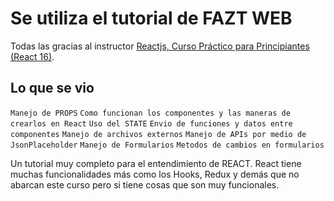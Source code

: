 # Se utiliza el tutorial de FAZT WEB

Todas las gracias al instructor [Reactjs, Curso Práctico para Principiantes (React 16)](https://www.youtube.com/watch?v=zIY87vU33aA).

## Lo que se vio

 `Manejo de PROPS`
 `Como funcionan los componentes y las maneras de crearlos en React`
 `Uso del STATE`
 `Envio de funciones y datos entre componentes`
 `Manejo de archivos externos`
 `Manejo de APIs por medio de JsonPlaceholder`
 `Manejo de Formularios`
 `Metodos de cambios en formularios`

Un tutorial muy completo para el entendimiento de REACT. React tiene muchas funcionalidades más como los Hooks, Redux y demás que no abarcan este curso pero si tiene cosas que son muy funcionales.
